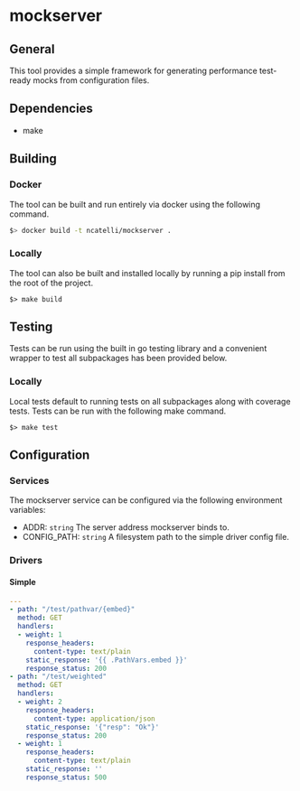 # mockserver
## General
This tool provides a simple framework for generating performance test-ready mocks from configuration files.

## Dependencies
- make

## Building
### Docker
The tool can be built and run entirely via docker using the following command.

```sh
$> docker build -t ncatelli/mockserver .
```

### Locally
The tool can also be built and installed locally by running a pip install from the root of the project.

```
$> make build
```

## Testing
Tests can be run using the built in go testing library and a convenient wrapper to test all subpackages has been provided below.

### Locally
Local tests default to running tests on all subpackages along with coverage tests.
Tests can be run with the following make command.

```
$> make test
```

## Configuration
### Services
The mockserver service can be configured via the following environment variables:

- ADDR:        `string` The server address mockserver binds to.
- CONFIG_PATH: `string` A filesystem path to the simple driver config file.

### Drivers
#### Simple
```yaml
---
- path: "/test/pathvar/{embed}"
  method: GET
  handlers:
  - weight: 1
    response_headers:
      content-type: text/plain
    static_response: '{{ .PathVars.embed }}'
    response_status: 200
- path: "/test/weighted"
  method: GET
  handlers:
  - weight: 2
    response_headers:
      content-type: application/json
    static_response: '{"resp": "Ok"}'
    response_status: 200
  - weight: 1
    response_headers:
      content-type: text/plain
    static_response: ''
    response_status: 500
```